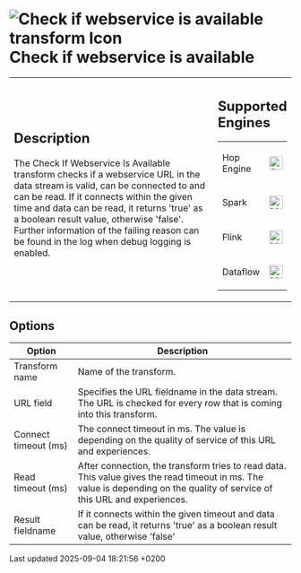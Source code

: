 <div id="header">

# <span class="image image-doc-icon">![Check if webservice is available transform Icon](../assets/images/transforms/icons/webserviceavailable.svg)</span> Check if webservice is available

</div>

<div id="content">

<div id="preamble">

<div class="sectionbody">

<table>
<colgroup>
<col style="width: 75%" />
<col style="width: 25%" />
</colgroup>
<tbody>
<tr class="odd">
<td><div class="content">
<div class="sect1">
<h2 id="_description">Description</h2>
<div class="sectionbody">
<div class="paragraph">
<p>The Check If Webservice Is Available transform checks if a webservice URL in the data stream is valid, can be connected to and can be read. If it connects within the given time and data can be read, it returns 'true' as a boolean result value, otherwise 'false'. Further information of the failing reason can be found in the log when debug logging is enabled.</p>
</div>
</div>
</div>
</div></td>
<td><div class="content">
<div class="sect1">
<h2 id="_supported_engines">Supported Engines</h2>
<div class="sectionbody">
<table>
<tbody>
<tr class="odd">
<td><p>Hop Engine</p></td>
<td><div class="content">
<div class="paragraph">
<p><span class="image"><img src="../assets/images/check_mark.svg" alt="Supported" width="24" /></span></p>
</div>
</div></td>
</tr>
<tr class="even">
<td><p>Spark</p></td>
<td><div class="content">
<div class="paragraph">
<p><span class="image"><img src="../assets/images/question_mark.svg" alt="Maybe Supported" width="24" /></span></p>
</div>
</div></td>
</tr>
<tr class="odd">
<td><p>Flink</p></td>
<td><div class="content">
<div class="paragraph">
<p><span class="image"><img src="../assets/images/question_mark.svg" alt="Maybe Supported" width="24" /></span></p>
</div>
</div></td>
</tr>
<tr class="even">
<td><p>Dataflow</p></td>
<td><div class="content">
<div class="paragraph">
<p><span class="image"><img src="../assets/images/question_mark.svg" alt="Maybe Supported" width="24" /></span></p>
</div>
</div></td>
</tr>
</tbody>
</table>
</div>
</div>
</div></td>
</tr>
</tbody>
</table>

</div>

</div>

<div class="sect1">

## Options

<div class="sectionbody">

| Option               | Description                                                                                                                                                                |
| -------------------- | -------------------------------------------------------------------------------------------------------------------------------------------------------------------------- |
| Transform name       | Name of the transform.                                                                                                                                                     |
| URL field            | Specifies the URL fieldname in the data stream. The URL is checked for every row that is coming into this transform.                                                       |
| Connect timeout (ms) | The connect timeout in ms. The value is depending on the quality of service of this URL and experiences.                                                                   |
| Read timeout (ms)    | After connection, the transform tries to read data. This value gives the read timeout in ms. The value is depending on the quality of service of this URL and experiences. |
| Result fieldname     | If it connects within the given timeout and data can be read, it returns 'true' as a boolean result value, otherwise 'false'                                               |

</div>

</div>

</div>

<div id="footer">

<div id="footer-text">

Last updated 2025-09-04 18:21:56 +0200

</div>

</div>
